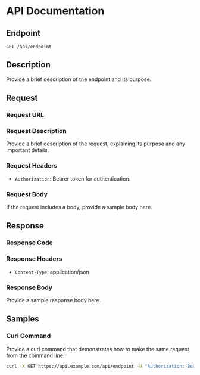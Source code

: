 # API Documentation

## Endpoint

`GET /api/endpoint`

## Description

Provide a brief description of the endpoint and its purpose.

## Request

### Request URL

### Request Description

Provide a brief description of the request, explaining its purpose and any important details.

### Request Headers

- `Authorization`: Bearer token for authentication.

### Request Body

If the request includes a body, provide a sample body here.

## Response

### Response Code


### Response Headers

- `Content-Type`: application/json

### Response Body

Provide a sample response body here.

## Samples

### Curl Command

Provide a curl command that demonstrates how to make the same request from the command line.

```bash
curl -X GET https://api.example.com/api/endpoint -H "Authorization: Bearer <token>"

